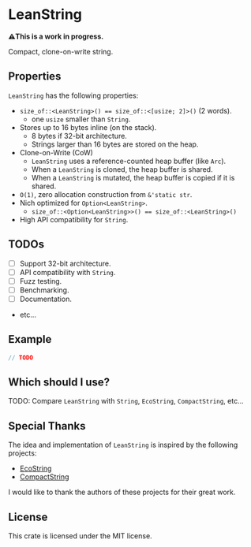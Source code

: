 # LeanString

**⚠️This is a work in progress.**

Compact, clone-on-write string.

## Properties

`LeanString` has the following properties:

- `size_of::<LeanString>() == size_of::<[usize; 2]>()` (2 words).
  - one `usize` smaller than `String`.
- Stores up to 16 bytes inline (on the stack).
  - 8 bytes if 32-bit architecture.
  - Strings larger than 16 bytes are stored on the heap.
- Clone-on-Write (CoW)
  - `LeanString` uses a reference-counted heap buffer (like `Arc`).
  - When a `LeanString` is cloned, the heap buffer is shared.
  - When a `LeanString` is mutated, the heap buffer is copied if it is shared.
- `O(1)`, zero allocation construction from `&'static str`.
- Nich optimized for `Option<LeanString>`.
  - `size_of::<Option<LeanString>>() == size_of::<LeanString>()`
- High API compatibility for `String`.

## TODOs

- [ ] Support 32-bit architecture.
- [ ] API compatibility with `String`.
- [ ] Fuzz testing.
- [ ] Benchmarking.
- [ ] Documentation.
- etc...

## Example

```rust
// TODO
```

## Which should I use?

TODO: Compare `LeanString` with `String`, `EcoString`, `CompactString`, etc...

## Special Thanks

The idea and implementation of `LeanString` is inspired by the following projects:

- [EcoString](https://crates.io/crates/ecow)
- [CompactString](https://crates.io/crates/compact_str)

I would like to thank the authors of these projects for their great work.

## License

This crate is licensed under the MIT license.
